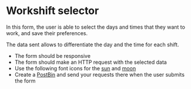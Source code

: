 # Workshift selector

In this form, the user is able to select the days and times that they want to work, and save their preferences.

The data sent allows to differentiate the day and the time for each shift. 

- The form should be responsive
- The form should make an HTTP request with the selected data
- Use the following font icons for the [sun](https://fontawesome.com/icons/sun?style=solid) and [moon](https://fontawesome.com/icons/moon?style=solid)
- Create a [PostBin](https://postb.in/) and send your requests there when the user submits the form
